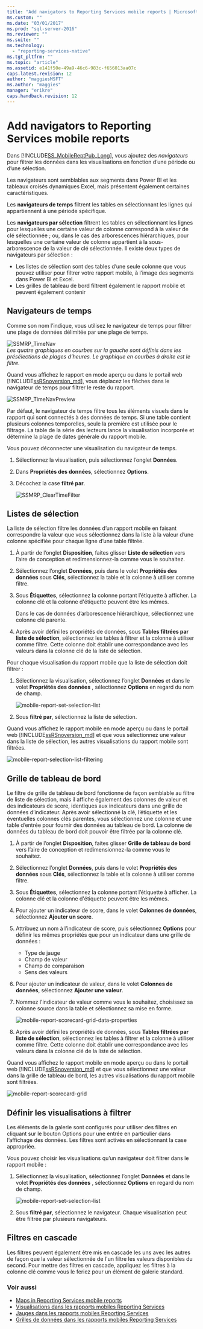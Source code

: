 ```yaml
---
title: "Add navigators to Reporting Services mobile reports | Microsoft Docs"
ms.custom: ""
ms.date: "03/01/2017"
ms.prod: "sql-server-2016"
ms.reviewer: ""
ms.suite: ""
ms.technology: 
  - "reporting-services-native"
ms.tgt_pltfrm: ""
ms.topic: "article"
ms.assetid: e141f50e-49a9-46c6-983c-f656013aa07c
caps.latest.revision: 12
author: "maggiesMSFT"
ms.author: "maggies"
manager: "erikre"
caps.handback.revision: 12
---
```

# Add navigators to Reporting Services mobile reports
Dans [!INCLUDE[SS_MobileReptPub_Long](../../includes/ss-mobilereptpub-long.md)], vous ajoutez des *navigateurs* pour filtrer les données dans les visualisations en fonction d’une période ou d’une sélection. 

Les navigateurs sont semblables aux segments dans Power BI et les tableaux croisés dynamiques Excel, mais présentent également certaines caractéristiques.

Les **navigateurs de temps** filtrent les tables en sélectionnant les lignes qui appartiennent à une période spécifique. 

Les **navigateurs par sélection** filtrent les tables en sélectionnant les lignes pour lesquelles une certaine valeur de colonne correspond à la valeur de clé sélectionnée ; ou, dans le cas des arborescences hiérarchiques, pour lesquelles une certaine valeur de colonne appartient à la sous-arborescence de la valeur de clé sélectionnée. Il existe deux types de navigateurs par sélection :
* Les listes de sélection sont des tables d’une seule colonne que vous pouvez utiliser pour filtrer votre rapport mobile, à l’image des segments dans Power BI et Excel.
* Les grilles de tableau de bord filtrent également le rapport mobile et peuvent également contenir 
  
## Navigateurs de temps   
  
Comme son nom l’indique, vous utilisez le navigateur de temps pour filtrer une plage de données délimitée par une plage de temps.   
  
![SSMRP_TimeNav](../../reporting-services/mobile-reports/media/ssmrp-timenav.png)  
*Les quatre graphiques en courbes sur la gauche sont définis dans les présélections de plages d’heures. Le graphique en courbes à droite est le filtre.*  
  
Quand vous affichez le rapport en mode aperçu ou dans le portail web [!INCLUDE[ssRSnoversion_md](../../includes/ssrsnoversion-md.md)], vous déplacez les flèches dans le navigateur de temps pour filtrer le reste du rapport.  
  
![SSMRP_TimeNavPreview](../../reporting-services/mobile-reports/media/ssmrp-timenavpreview.png)  
  
Par défaut, le navigateur de temps filtre tous les éléments visuels dans le rapport qui sont connectés à des données de temps. Si une table contient plusieurs colonnes temporelles, seule la première est utilisée pour le filtrage. La table de la série des lecteurs lance la visualisation incorporée et détermine la plage de dates générale du rapport mobile.  
  
Vous pouvez déconnecter une visualisation du navigateur de temps.   
1. Sélectionnez la visualisation, puis sélectionnez l’onglet **Données**.  
2. Dans **Propriétés des données**, sélectionnez **Options**.  
3. Décochez la case **filtré par**.  
  
   ![SSMRP_ClearTimeFilter](../../reporting-services/mobile-reports/media/ssmrp-cleartimefilter.png)  
  
## Listes de sélection   
  
La liste de sélection filtre les données d’un rapport mobile en faisant correspondre la valeur que vous sélectionnez dans la liste à la valeur d’une colonne spécifiée pour chaque ligne d’une table filtrée. 

1. À partir de l’onglet **Disposition**, faites glisser **Liste de sélection** vers l’aire de conception et redimensionnez-la comme vous le souhaitez.

2. Sélectionnez l’onglet **Données**, puis dans le volet **Propriétés des données** sous **Clés**, sélectionnez la table et la colonne à utiliser comme filtre. 

3. Sous **Étiquettes**, sélectionnez la colonne portant l’étiquette à afficher. La colonne clé et la colonne d'étiquette peuvent être les mêmes.  
  
   Dans le cas de données d’arborescence hiérarchique, sélectionnez une colonne clé parente.  
  
4. Après avoir défini les propriétés de données, sous **Tables filtrées par liste de sélection**, sélectionnez les tables à filtrer et la colonne à utiliser comme filtre. Cette colonne doit établir une correspondance avec les valeurs dans la colonne clé de la liste de sélection. 

Pour chaque visualisation du rapport mobile que la liste de sélection doit filtrer :

1. Sélectionnez la visualisation, sélectionnez l’onglet **Données** et dans le volet **Propriétés des données** , sélectionnez **Options** en regard du nom de champ.

   ![mobile-report-set-selection-list](../../reporting-services/mobile-reports/media/mobile-report-set-selection-list.png)

2. Sous **filtré par**, sélectionnez la liste de sélection.

Quand vous affichez le rapport mobile en mode aperçu ou dans le portail web [!INCLUDE[ssRSnoversion_md](../../includes/ssrsnoversion-md.md)] et que vous sélectionnez une valeur dans la liste de sélection, les autres visualisations du rapport mobile sont filtrées.

![mobile-report-selection-list-filtering](../../reporting-services/mobile-reports/media/mobile-report-selection-list-filtering.png) 
     
## Grille de tableau de bord  
  
Le filtre de grille de tableau de bord fonctionne de façon semblable au filtre de liste de sélection, mais il affiche également des colonnes de valeur et des indicateurs de score, identiques aux indicateurs dans une grille de données d’indicateur. Après avoir sélectionné la clé, l’étiquette et les éventuelles colonnes clés parentes, vous sélectionnez une colonne et une table d’entrée pour fournir des données au tableau de bord. La colonne de données du tableau de bord doit pouvoir être filtrée par la colonne clé.  

1. À partir de l’onglet **Disposition**, faites glisser **Grille de tableau de bord** vers l’aire de conception et redimensionnez-la comme vous le souhaitez.

2. Sélectionnez l’onglet **Données**, puis dans le volet **Propriétés des données** sous **Clés**, sélectionnez la table et la colonne à utiliser comme filtre. 

3. Sous **Étiquettes**, sélectionnez la colonne portant l’étiquette à afficher. La colonne clé et la colonne d'étiquette peuvent être les mêmes.  
  
4. Pour ajouter un indicateur de score, dans le volet **Colonnes de données**, sélectionnez **Ajouter un score**.   
  
5. Attribuez un nom à l’indicateur de score, puis sélectionnez **Options** pour définir les mêmes propriétés que pour un indicateur dans une grille de données :  
  
   * Type de jauge
   * Champ de valeur
   * Champ de comparaison
   * Sens des valeurs
  
6. Pour ajouter un indicateur de valeur, dans le volet **Colonnes de données**, sélectionnez **Ajouter une valeur**.

7. Nommez l'indicateur de valeur comme vous le souhaitez, choisissez sa colonne source dans la table et sélectionnez sa mise en forme.  

   ![mobile-report-scorecard-grid-data-properties](../../reporting-services/mobile-reports/media/mobile-report-scorecard-grid-data-properties.png)

8. Après avoir défini les propriétés de données, sous **Tables filtrées par liste de sélection**, sélectionnez les tables à filtrer et la colonne à utiliser comme filtre. Cette colonne doit établir une correspondance avec les valeurs dans la colonne clé de la liste de sélection. 

Quand vous affichez le rapport mobile en mode aperçu ou dans le portail web [!INCLUDE[ssRSnoversion_md](../../includes/ssrsnoversion-md.md)] et que vous sélectionnez une valeur dans la grille de tableau de bord, les autres visualisations du rapport mobile sont filtrées.

![mobile-report-scorecard-grid](../../reporting-services/mobile-reports/media/mobile-report-scorecard-grid.png)
    
## Définir les visualisations à filtrer  
  
Les éléments de la galerie sont configurés pour utiliser des filtres en cliquant sur le bouton Options pour une entrée en particulier dans l’affichage des données. Les filtres sont activés en sélectionnant la case appropriée.  

Vous pouvez choisir les visualisations qu’un navigateur doit filtrer dans le rapport mobile :

1. Sélectionnez la visualisation, sélectionnez l’onglet **Données** et dans le volet **Propriétés des données** , sélectionnez **Options** en regard du nom de champ.

   ![mobile-report-set-selection-list](../../reporting-services/mobile-reports/media/mobile-report-set-selection-list.png)

2. Sous **filtré par**, sélectionnez le navigateur. Chaque visualisation peut être filtrée par plusieurs navigateurs.
  
## Filtres en cascade   
  
Les filtres peuvent également être mis en cascade les uns avec les autres de façon que la valeur sélectionnée de l'un filtre les valeurs disponibles du second. Pour mettre des filtres en cascade, appliquez les filtres à la colonne clé comme vous le feriez pour un élément de galerie standard.  

### Voir aussi 
  
* [Maps in Reporting Services mobile reports](../../reporting-services/mobile-reports/maps-in-reporting-services-mobile-reports.md)
* [Visualisations dans les rapports mobiles Reporting Services](../../reporting-services/mobile-reports/add-visualizations-to-reporting-services-mobile-reports.md)
* [Jauges dans les rapports mobiles Reporting Services](../../reporting-services/mobile-reports/add-gauges-to-mobile-reports-reporting-services.md)
* [Grilles de données dans les rapports mobiles Reporting Services](../../reporting-services/mobile-reports/add-data-grids-to-mobile-reports-reporting-services.md)  
